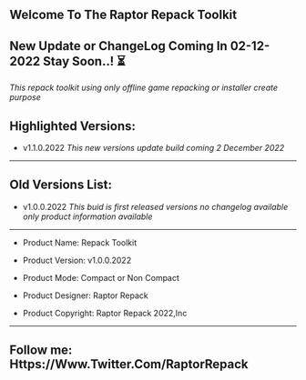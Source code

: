 Welcome To The Raptor Repack Toolkit
----------------------------------------------------------------------------------------------------
New Update or ChangeLog Coming In 02-12-2022 Stay Soon..! ⏳
----------------------------------------------------------------------------------------------------

*This repack toolkit using only offline game repacking or installer create purpose*

Highlighted Versions:
----------------------------------------------------------------------------------------------------
- v1.1.0.2022 *This new versions update build coming 2 December 2022*
----------------------------------------------------------------------------------------------------
Old Versions List:
----------------------------------------------------------------------------------------------------
- v1.0.0.2022 *This buid is first released versions no changelog available only product information available*
----------------------------------------------------------------------------------------------------
- Product Name: Repack Toolkit

- Product Version: v1.0.0.2022

- Product Mode: Compact or Non Compact

- Product Designer: Raptor Repack

- Product Copyright: Raptor Repack 2022,Inc

---------------------------------------------------------------------------------------------------
Follow me: Https://Www.Twitter.Com/RaptorRepack
---------------------------------------------------------------------------------------------------
